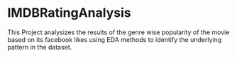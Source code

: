 # IMDBRatingAnalysis
This Project analysizes the results of the genre wise popularity of the movie based on its facebook likes using EDA methods to identify the underlying pattern in the dataset. 